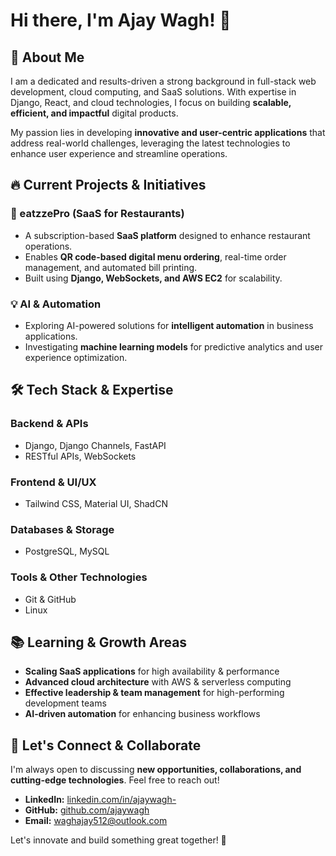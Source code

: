 # Hi there, I'm Ajay Wagh! 👋

## 🚀 About Me
I am a dedicated and results-driven a strong background in full-stack web development, cloud computing, and SaaS solutions. With expertise in Django, React, and cloud technologies, I focus on building **scalable, efficient, and impactful** digital products.

My passion lies in developing **innovative and user-centric applications** that address real-world challenges, leveraging the latest technologies to enhance user experience and streamline operations.

## 🔥 Current Projects & Initiatives
### **🌟 eatzzePro (SaaS for Restaurants)**
- A subscription-based **SaaS platform** designed to enhance restaurant operations.
- Enables **QR code-based digital menu ordering**, real-time order management, and automated bill printing.
- Built using **Django, WebSockets, and AWS EC2** for scalability.

### **💡 AI & Automation**
- Exploring AI-powered solutions for **intelligent automation** in business applications.
- Investigating **machine learning models** for predictive analytics and user experience optimization.

## 🛠️ Tech Stack & Expertise
### **Backend & APIs**
- Django, Django Channels, FastAPI
- RESTful APIs, WebSockets

### **Frontend & UI/UX**
- Tailwind CSS, Material UI, ShadCN

### **Databases & Storage**
- PostgreSQL, MySQL


### **Tools & Other Technologies**
- Git & GitHub
- Linux

## 📚 Learning & Growth Areas
- **Scaling SaaS applications** for high availability & performance
- **Advanced cloud architecture** with AWS & serverless computing
- **Effective leadership & team management** for high-performing development teams
- **AI-driven automation** for enhancing business workflows

## 💬 Let's Connect & Collaborate
I'm always open to discussing **new opportunities, collaborations, and cutting-edge technologies**. Feel free to reach out!

- **LinkedIn:** [linkedin.com/in/ajaywagh-](https://linkedin.com/in/ajaywagh-)
- **GitHub:** [github.com/ajaywagh](#)
- **Email:** [waghajay512@outlook.com](mailto:waghajay512@outlook.com)

Let's innovate and build something great together! 🚀
